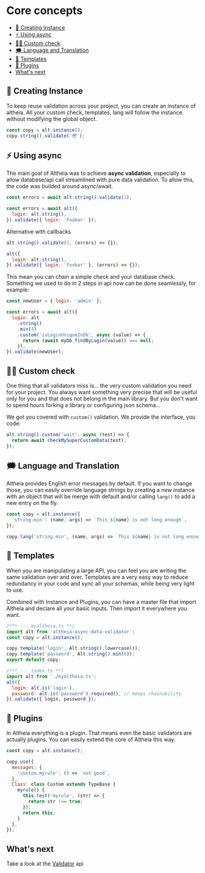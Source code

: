 # Core concepts

- [👯‍ Creating Instance](#-creating-instance)
- [⚡️ Using async](#️-using-async)
- [💪🏻 Custom check](#-custom-check)
- [🗯 Language and Translation](#-language-and-translation)
- [🎨 Templates](#-templates)
- [👾 Plugins](#-plugins)
- [What's next](#whats-next)

## 👯‍ Creating Instance

To keep reuse validation across your project, you can create an instance of altheia. All your custom check, templates, lang will follow the instance without modifying the global object.

```javascript
const copy = alt.instance();
copy.string().validate('😎');
```

## ⚡️ Using async

The main goal of Altheia was to achieve **async validation**, especially to allow database/api call streamlined with pure data validation.
To allow this, the code was builded around async/await.

```javascript
const errors = await alt.string().validate(1);

const errors = await alt({
  login: alt.string(),
}).validate({ login: 'foobar' });
```

Alternative with callbacks

```javascript
alt.string().validate(1, (errors) => {});

alt({
  login: alt.string(),
}).validate({ login: 'foobar' }, (errors) => {});
```

This mean you can chain a simple check and your database check. Something we used to do in 2 steps in api now can be done seamlessly, for example:

```javascript
const newUser = { login: 'admin' };

const errors = await alt({
  login: alt
    .string()
    .min(4)
    .custom('isLoginUniqueInDb', async (value) => {
      return (await myDb.findByLogin(value)) === null;
    }),
}).validate(newUser);
```

## 💪🏻 Custom check

One thing that all validators miss is... the very custom validation you need for your project. You always want something very precise that will be useful only for you and that does not belong in the main library. But you don't want to spend hours forking a library or configuring json schema...

We got you covered with `custom()` validation. We provide the interface, you code:

```javascript
alt.string().custom('wait', async (test) => {
  return await checkMySuperCustomData(test);
});
```

## 🗯 Language and Translation

Altheia provides English error messages by default. If you want to change those, you can easily override language strings by creating a new instance with an object that will be merge with default and/or calling `lang()` to add a new entry on the fly.

```javascript
const copy = alt.instance({
  'string.min': (name, args) => `This ${name} is not long enough`,
});
```

```javascript
copy.lang('string.min', (name, args) => `This ${name} is not long enough`);
```

## 🎨 Templates

When you are manipulating a large API, you can feel you are writing the same validation over and over. Templates are a very easy way to reduce redundancy in your code and sync all your schemas, while being very light to use.

Combined with Instance and Plugins, you can have a master file that import Altheia and declare all your basic inputs. Then import it everywhere you want.

```javascript
/*** --- myaltheia.ts **/
import alt from 'altheia-async-data-validator';
const copy = alt.instance();

copy.template('login', Alt.string().lowercase());
copy.template('password', Alt.string().min(6));
export default copy;

/*** --- index.ts **/
import alt from './myaltheia.ts';
alt({
  login: alt.is('login'),
  password: alt.is('password').required(), // keeps chainability
}).validate({ login, password });
```

## 👾 Plugins

In Altheia everything is a plugin. That means even the basic validators are actually plugins. You can easily extend the core of Altheia this way.

```javascript
const copy = alt.instance();

copy.use({
  messages: {
    'custom.myrule': () => `not good`,
  },
  Class: class Custom extends TypeBase {
    myrule() {
      this.test('myrule', (str) => {
        return str !== true;
      });
      return this;
    }
  },
});
```

## What's next

Take a look at the [Validator](validator.md) api
